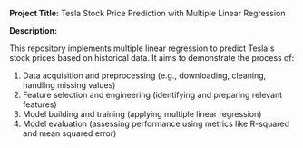 **Project Title:** Tesla Stock Price Prediction with Multiple Linear Regression

**Description:**

This repository implements multiple linear regression to predict Tesla's stock prices based on historical data. It aims to demonstrate the process of:

1. Data acquisition and preprocessing (e.g., downloading, cleaning, handling missing values)
2. Feature selection and engineering (identifying and preparing relevant features)
3. Model building and training (applying multiple linear regression)
4. Model evaluation (assessing performance using metrics like R-squared and mean squared error)
